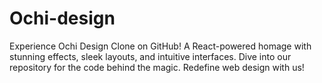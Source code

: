 # Ochi-design
Experience Ochi Design Clone on GitHub! A React-powered homage with stunning effects, sleek layouts, and intuitive interfaces. Dive into our repository for the code behind the magic. Redefine web design with us!

